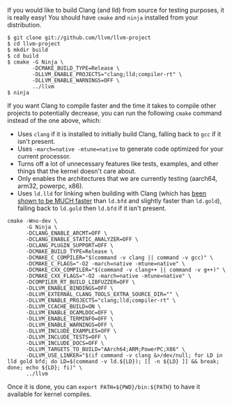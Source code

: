 If you would like to build Clang (and lld) from source for testing purposes, it is really easy! You should have `cmake` and `ninja` installed from your distribution.

```
$ git clone git://github.com/llvm/llvm-project
$ cd llvm-project
$ mkdir build
$ cd build
$ cmake -G Ninja \
        -DCMAKE_BUILD_TYPE=Release \
        -DLLVM_ENABLE_PROJECTS="clang;lld;compiler-rt" \
        -DLLVM_ENABLE_WARNINGS=OFF \
        ../llvm
$ ninja
```

If you want Clang to compile faster and the time it takes to compile other projects to potentially decrease, you can run the following `cmake` command instead of the one above, which:
* Uses `clang` if it is installed to initially build Clang, falling back to `gcc` if it isn't present.
* Uses `-march=native -mtune=native` to generate code optimized for your current processor.
* Turns off a lot of unnecessary features like tests, examples, and other things that the kernel doesn't care about.
* Only enables the architectures that we are currently testing (aarch64, arm32, powerpc, x86).
* Uses `ld.lld` for linking when building with Clang (which has [been shown to be MUCH faster](https://youtu.be/9_7exO60EA8?t=454) than `ld.bfd` and slightly faster than `ld.gold`), falling back to `ld.gold` then `ld.bfd` if it isn't present.

```
cmake -Wno-dev \
      -G Ninja \
      -DCLANG_ENABLE_ARCMT=OFF \
      -DCLANG_ENABLE_STATIC_ANALYZER=OFF \
      -DCLANG_PLUGIN_SUPPORT=OFF \
      -DCMAKE_BUILD_TYPE=Release \
      -DCMAKE_C_COMPILER="$(command -v clang || command -v gcc)" \
      -DCMAKE_C_FLAGS="-O2 -march=native -mtune=native" \
      -DCMAKE_CXX_COMPILER="$(command -v clang++ || command -v g++)" \
      -DCMAKE_CXX_FLAGS="-O2 -march=native -mtune=native" \
      -DCOMPILER_RT_BUILD_LIBFUZZER=OFF \
      -DLLVM_ENABLE_BINDINGS=OFF \
      -DLLVM_EXTERNAL_CLANG_TOOLS_EXTRA_SOURCE_DIR="" \
      -DLLVM_ENABLE_PROJECTS="clang;lld;compiler-rt" \
      -DLLVM_CCACHE_BUILD=ON \
      -DLLVM_ENABLE_OCAMLDOC=OFF \
      -DLLVM_ENABLE_TERMINFO=OFF \
      -DLLVM_ENABLE_WARNINGS=OFF \
      -DLLVM_INCLUDE_EXAMPLES=OFF \
      -DLLVM_INCLUDE_TESTS=OFF \
      -DLLVM_INCLUDE_DOCS=OFF \
      -DLLVM_TARGETS_TO_BUILD="AArch64;ARM;PowerPC;X86" \
      -DLLVM_USE_LINKER="$(if command -v clang &>/dev/null; for LD in lld gold bfd; do LD=$(command -v ld.${LD}); [[ -n ${LD} ]] && break; done; echo ${LD}; fi)" \
      ../llvm
```

Once it is done, you can `export PATH=${PWD}/bin:${PATH}` to have it available for kernel compiles.